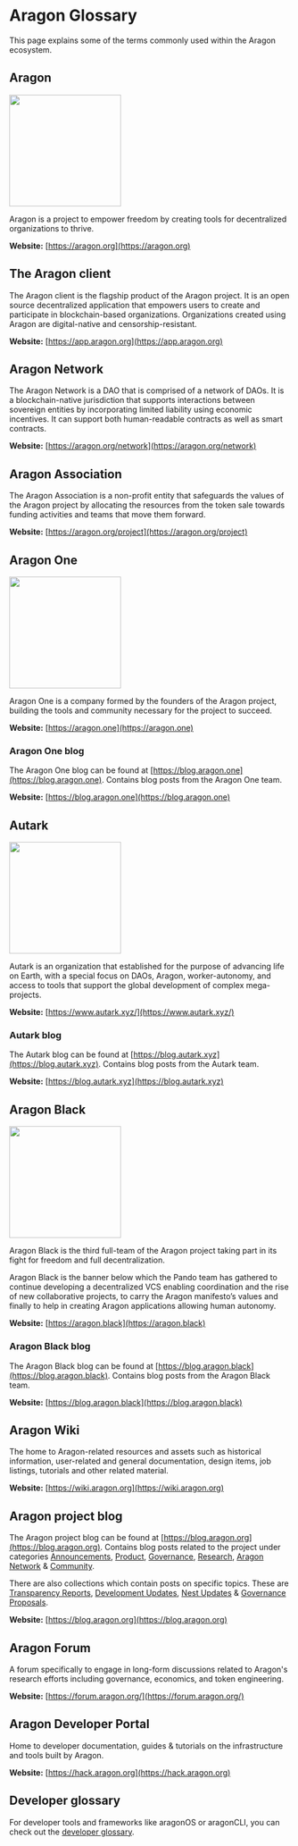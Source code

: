 # Aragon Glossary

This page explains some of the terms commonly used within the Aragon ecosystem.

## **Aragon**
<img src="../../design/logo/png/isotype.png" style="width:200px;">

Aragon is a project to empower freedom by creating tools for decentralized organizations to thrive.

**Website:** [https://aragon.org](https://aragon.org)

## **The Aragon client**
The Aragon client is the flagship product of the Aragon project. It is an open source decentralized application that empowers users to create and participate in blockchain-based organizations. Organizations created using Aragon are digital-native and censorship-resistant.

**Website:** [https://app.aragon.org](https://app.aragon.org)

## **Aragon Network**
The Aragon Network is a DAO that is comprised of a network of DAOs. It is a blockchain-native jurisdiction that supports interactions between sovereign entities by incorporating limited liability using economic incentives. It can support both human-readable contracts as well as smart contracts.

**Website:** [https://aragon.org/network](https://aragon.org/network)

## **Aragon Association**
The Aragon Association is a non-profit entity that safeguards the values of the Aragon project by allocating the resources from the token sale towards funding activities and teams that move them forward.

**Website:** [https://aragon.org/project](https://aragon.org/project)

## **Aragon One**
<img src="../../design/logo/aragon_one/png/aragon-one-lineart-black-transparent.png" style="width:200px;">

Aragon One is a company formed by the founders of the Aragon project, building the tools and community necessary for the project to succeed.

**Website:** [https://aragon.one](https://aragon.one)

### **Aragon One blog**

The Aragon One blog can be found at [https://blog.aragon.one](https://blog.aragon.one). Contains blog posts from the Aragon One team.

**Website:** [https://blog.aragon.one](https://blog.aragon.one)

## **Autark**
<img src="../../design/logo/autark/autarklogo.webp" style="width:200px;">

Autark is an organization that established for the purpose of advancing life on Earth, with a special focus on DAOs, Aragon, worker-autonomy, and access to tools that support the global development of complex mega-projects.

**Website:** [https://www.autark.xyz/](https://www.autark.xyz/)

### **Autark blog**

The Autark blog can be found at [https://blog.autark.xyz](https://blog.autark.xyz). Contains blog posts from the Autark team.

**Website:** [https://blog.autark.xyz](https://blog.autark.xyz)

## **Aragon Black**
<img src="../../design/logo/aragon_black/aragonblack_400x400.png" style="width:200px;">

Aragon Black is the third full-team of the Aragon project taking part in its fight for freedom and full decentralization.

Aragon Black is the banner below which the Pando team has gathered to continue developing a decentralized VCS enabling coordination and the rise of new collaborative projects, to carry the Aragon manifesto’s values and finally to help in creating Aragon applications allowing human autonomy.

**Website:** [https://aragon.black](https://aragon.black)

### **Aragon Black blog**

The Aragon Black blog can be found at [https://blog.aragon.black](https://blog.aragon.black). Contains blog posts from the Aragon Black team.

**Website:** [https://blog.aragon.black](https://blog.aragon.black)


## **Aragon Wiki**
The home to Aragon-related resources and assets such as historical information, user-related and general documentation, design items, job listings, tutorials and other related material.

**Website:** [https://wiki.aragon.org](https://wiki.aragon.org)

## **Aragon project blog**

The Aragon project blog can be found at [https://blog.aragon.org](https://blog.aragon.org). Contains blog posts related to the project under categories [Announcements](https://blog.aragon.org/tag/announcements/), [Product](https://blog.aragon.org/tag/product/), [Governance](https://blog.aragon.org/tag/governance/), [Research](https://blog.aragon.org/tag/research/), [Aragon Network](https://blog.aragon.org/tag/aragon-network/) & [Community](https://blog.aragon.org/tag/Community/).

There are also collections which contain posts on specific topics. These are [Transparency Reports](https://blog.aragon.org/tag/transparency-reports/), [Development Updates](https://blog.aragon.org/tag/development-updates/), [Nest Updates](https://blog.aragon.org/tag/nest-updates/) & [Governance Proposals](https://blog.aragon.org/tag/governance-proposals/).

**Website:** [https://blog.aragon.org](https://blog.aragon.org)

## **Aragon Forum**
A forum specifically to engage in long-form discussions related to Aragon's research efforts including governance, economics, and token engineering.

**Website:** [https://forum.aragon.org/](https://forum.aragon.org/)

## **Aragon Developer Portal**
Home to developer documentation, guides & tutorials on the infrastructure and tools built by Aragon.

**Website:** [https://hack.aragon.org](https://hack.aragon.org)

## **Developer glossary**
For developer tools and frameworks like aragonOS or aragonCLI, you can check out the [developer glossary](https://hack.aragon.org/docs/glossary.html).
